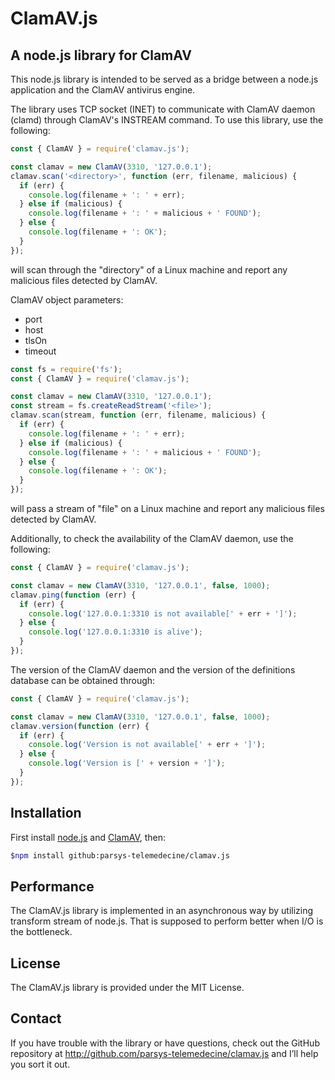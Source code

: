 ClamAV.js
========

A node.js library for ClamAV
-----------------------

This node.js library is intended to be served as a bridge between a node.js application and the ClamAV antivirus engine.

The library uses TCP socket (INET) to communicate with ClamAV daemon (clamd) through ClamAV's INSTREAM command. To use this library, use the following:

```js
const { ClamAV } = require('clamav.js');

const clamav = new ClamAV(3310, '127.0.0.1');
clamav.scan('<directory>', function (err, filename, malicious) {
  if (err) {
    console.log(filename + ': ' + err);
  } else if (malicious) {
    console.log(filename + ': ' + malicious + ' FOUND');
  } else {
    console.log(filename + ': OK');
  }
});
```

will scan through the "directory" of a Linux machine and report any malicious files detected by ClamAV.

ClamAV object parameters:
* port
* host
* tlsOn
* timeout

```js
const fs = require('fs');
const { ClamAV } = require('clamav.js');

const clamav = new ClamAV(3310, '127.0.0.1');
const stream = fs.createReadStream('<file>');
clamav.scan(stream, function (err, filename, malicious) {
  if (err) {
    console.log(filename + ': ' + err);
  } else if (malicious) {
    console.log(filename + ': ' + malicious + ' FOUND');
  } else {
    console.log(filename + ': OK');
  }
});
```

will pass a stream of "file" on a Linux machine and report any malicious files detected by ClamAV.

Additionally, to check the availability of the ClamAV daemon, use the following:

```js
const { ClamAV } = require('clamav.js');

const clamav = new ClamAV(3310, '127.0.0.1', false, 1000);
clamav.ping(function (err) {
  if (err) {
    console.log('127.0.0.1:3310 is not available[' + err + ']');
  } else {
    console.log('127.0.0.1:3310 is alive');
  }
});
```

The version of the ClamAV daemon and the version of the definitions database can be obtained through:

```js
const { ClamAV } = require('clamav.js');

const clamav = new ClamAV(3310, '127.0.0.1', false, 1000);
clamav.version(function (err) {
  if (err) {
    console.log('Version is not available[' + err + ']');
  } else {
    console.log('Version is [' + version + ']');
  }
});
```

Installation
-----------
First install [node.js](http://nodejs.org) and [ClamAV](http://clamav.net), then:

```sh
$npm install github:parsys-telemedecine/clamav.js
```

Performance
-----------
The ClamAV.js library is implemented in an asynchronous way by utilizing transform stream of node.js. That is supposed to perform better when I/O is the bottleneck.

License
-----------
The ClamAV.js library is provided under the MIT License.

Contact
-------
If you have trouble with the library or have questions, check out the GitHub repository at http://github.com/parsys-telemedecine/clamav.js and I’ll help you sort it out.
